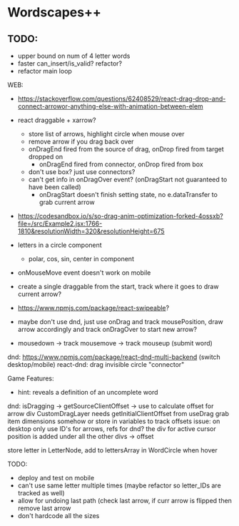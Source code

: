 # Wordscapes++
## TODO:
- upper bound on num of 4 letter words
- faster can_insert/is_valid? refactor?
- refactor main loop


WEB:
- https://stackoverflow.com/questions/62408529/react-drag-drop-and-connect-arrowor-anything-else-with-animation-between-elem
- react draggable + xarrow?
  - store list of arrows, highlight circle when mouse over
  - remove arrow if you drag back over
  - onDragEnd fired from the source of drag, onDrop fired from target dropped on
    - onDragEnd fired from connector, onDrop fired from box
  - don't use box? just use connectors?
  - can't get info in onDragOver event? (onDragStart not guaranteed to have been called)
    - onDragStart doesn't finish setting state, no e.dataTransfer to grab current arrow
- https://codesandbox.io/s/so-drag-anim-optimization-forked-4ossxb?file=/src/Example2.jsx:1766-1810&resolutionWidth=320&resolutionHeight=675
- letters in a circle component
  - polar, cos, sin, center in component

- onMouseMove event doesn't work on mobile
- create a single draggable from the start, track where it goes to draw current arrow?

- https://www.npmjs.com/package/react-swipeable?

- maybe don't use dnd, just use onDrag and track mousePosition, draw arrow
accordingly and track onDragOver to start new arrow?
- mousedown -> track mousemove -> track mouseup (submit word)


dnd:
https://www.npmjs.com/package/react-dnd-multi-backend (switch desktop/mobile)
react-dnd: drag invisible circle "connector"


Game Features:
- hint: reveals a definition of an uncomplete word


dnd:
isDragging -> getSourceClientOffset -> use to calculate offset for arrow div
CustomDragLayer needs getInitialClientOffset from useDrag 
grab item dimensions somehow or store in variables to track offsets
issue: on desktop
only use ID's for arrows, refs for dnd?
the div for active cursor position is added under all the other divs -> offset

store letter in LetterNode, add to lettersArray in WordCircle when hover

TODO:
- deploy and test on mobile
- can't use same letter multiple times (maybe refactor so letter_IDs are tracked as well)
- allow for undoing last path (check last arrow, if curr arrow is flipped then remove last arrow
- don't hardcode all the sizes